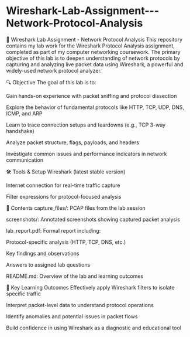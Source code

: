 # Wireshark-Lab-Assignment---Network-Protocol-Analysis
📡 Wireshark Lab Assignment - Network Protocol Analysis
This repository contains my lab work for the Wireshark Protocol Analysis assignment, completed as part of my computer networking coursework. The primary objective of this lab is to deepen understanding of network protocols by capturing and analyzing live packet data using Wireshark, a powerful and widely-used network protocol analyzer.

🔍 Objective
The goal of this lab is to:

Gain hands-on experience with packet sniffing and protocol dissection

Explore the behavior of fundamental protocols like HTTP, TCP, UDP, DNS, ICMP, and ARP

Learn to trace connection setups and teardowns (e.g., TCP 3-way handshake)

Analyze packet structure, flags, payloads, and headers

Investigate common issues and performance indicators in network communication

🛠 Tools & Setup
Wireshark (latest stable version)

Internet connection for real-time traffic capture

Filter expressions for protocol-focused analysis

📂 Contents
capture_files/: PCAP files from the lab session

screenshots/: Annotated screenshots showing captured packet analysis

lab_report.pdf: Formal report including:

Protocol-specific analysis (HTTP, TCP, DNS, etc.)

Key findings and observations

Answers to assigned lab questions

README.md: Overview of the lab and learning outcomes

🧠 Key Learning Outcomes
Effectively apply Wireshark filters to isolate specific traffic

Interpret packet-level data to understand protocol operations

Identify anomalies and potential issues in packet flows

Build confidence in using Wireshark as a diagnostic and educational tool
